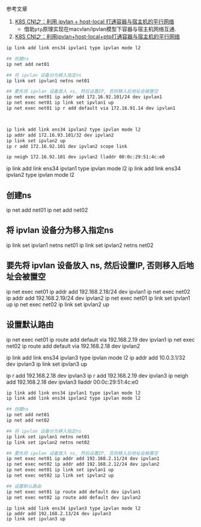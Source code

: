 参考文章

1. [K8S CNI之：利⽤ ipvlan + host-local 打通容器与宿主机的平⾏⽹络](https://juejin.cn/post/6844903801057443853)
    - 借助`ptp`原理实现在macvlan/ipvlan模型下容器与宿主机网络互通.
2. [K8S CNI之：利用ipvlan+host-local+ptp打通容器与宿主机的平行网络](https://hansedong.github.io/2019/03/19/14/)

```bash
ip link add link ens34 ipvlan1 type ipvlan mode l2

## 创建ns
ip net add net01

## 将 ipvlan 设备分为移入指定ns
ip link set ipvlan1 netns net01

## 要先将 ipvlan 设备放入 ns, 然后设置IP, 否则移入后地址会被置空
ip net exec net01 ip addr add 172.16.92.101/24 dev ipvlan1
ip net exec net01 ip link set ipvlan1 up
ip net exec net01 ip r add default via 172.16.91.14 dev ipvlan1



ip link add link ens34 ipvlan2 type ipvlan mode l2
ip addr add 172.16.93.101/32 dev ipvlan2
ip link set ipvlan2 up
ip r add 172.16.92.101 dev ipvlan2 scope link

ip neigh 172.16.92.101 dev ipvlan2 lladdr 00:0c:29:51:4c:e0
```



ip link add link ens34 ipvlan1 type ipvlan mode l2
ip link add link ens34 ipvlan2 type ipvlan mode l2

## 创建ns
ip net add net01
ip net add net02

## 将 ipvlan 设备分为移入指定ns
ip link set ipvlan1 netns net01
ip link set ipvlan2 netns net02

## 要先将 ipvlan 设备放入 ns, 然后设置IP, 否则移入后地址会被置空
ip net exec net01 ip addr add 192.168.2.18/24 dev ipvlan1
ip net exec net02 ip addr add 192.168.2.19/24 dev ipvlan2
ip net exec net01 ip link set ipvlan1 up
ip net exec net02 ip link set ipvlan2 up

## 设置默认路由
ip net exec net01 ip route add default via 192.168.2.19 dev ipvlan1
ip net exec net02 ip route add default via 192.168.2.18 dev ipvlan2

ip link add link ens34 ipvlan3 type ipvlan mode l2
ip addr add 10.0.3.1/32 dev ipvlan3
ip link set ipvlan3 up

ip r add 192.168.2.18 dev ipvlan3 
ip r add 192.168.2.19 dev ipvlan3 
ip neigh add 192.168.2.18 dev ipvlan3 lladdr 00:0c:29:51:4c:e0

















```bash
ip link add link ens34 ipvlan1 type ipvlan mode l2
ip link add link ens34 ipvlan2 type ipvlan mode l2

## 创建ns
ip net add net01
ip net add net02

## 将 ipvlan 设备分为移入指定ns
ip link set ipvlan1 netns net01
ip link set ipvlan2 netns net02

## 要先将 ipvlan 设备放入 ns, 然后设置IP, 否则移入后地址会被置空
ip net exec net01 ip addr add 192.168.2.11/24 dev ipvlan1
ip net exec net02 ip addr add 192.168.2.12/24 dev ipvlan2
ip net exec net01 ip link set ipvlan1 up
ip net exec net02 ip link set ipvlan2 up

## 设置默认路由
ip net exec net01 ip route add default dev ipvlan1
ip net exec net02 ip route add default dev ipvlan2
```

```
ip link add link ens34 ipvlan3 type ipvlan mode l2
ip addr add 192.168.2.13/24 dev ipvlan3
ip link set ipvlan3 up
```
